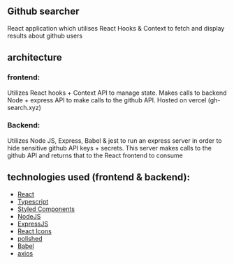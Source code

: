 ## Github searcher 

React application which utilises React Hooks & Context to fetch and display results about github users

## architecture


### frontend:
Utilizes React hooks + Context API to manage state. Makes calls to backend Node + express API to make calls to the github API. Hosted on vercel (gh-search.xyz)


### Backend: 
Utilizes Node JS, Express, Babel & jest to run an express server in order to hide sensitive github API keys + secrets. This server makes calls to the github API and returns that to the React frontend to consume



## technologies used (frontend & backend): 
- [React](https://reactjs.org/)
- [Typescript](https://www.typescriptlang.org/)
- [Styled Components](https://www.styled-components.com/)
- [NodeJS](https://nodejs.org/en/)
- [ExpressJS](http://expressjs.com/)
- [React Icons](https://react-icons.github.io/react-icons/)
- [polished](https://polished.js.org/)
- [Babel](https://babeljs.io/)
- [axios](https://www.npmjs.com/package/axios)
